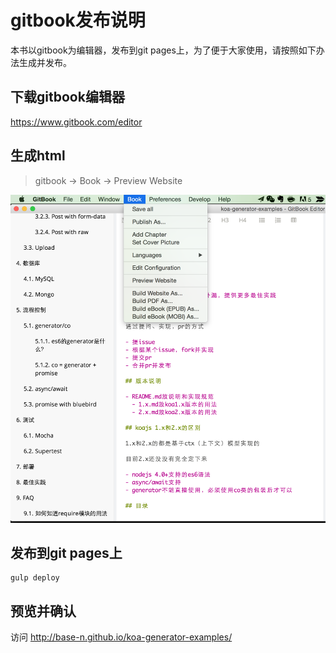 # gitbook发布说明

本书以gitbook为编辑器，发布到git pages上，为了便于大家使用，请按照如下办法生成并发布。

## 下载gitbook编辑器

https://www.gitbook.com/editor

## 生成html

> gitbook -> Book -> Preview Website

![](img/gitbook-preview.png)

## 发布到git pages上

```shell
gulp deploy
```

## 预览并确认

访问 http://base-n.github.io/koa-generator-examples/
